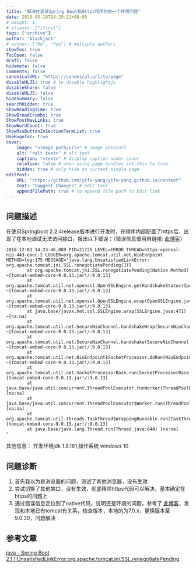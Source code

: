 ```yaml
---
title: "解决在调试Spring Boot和Https程序时的一个环境问题"
date: 2020-05-18T14:29:11+08:00
# weight: 1
# aliases: ["/first"]
tags: ["archive"]
author: "blackjack"
# author: ["Me", "You"] # multiple authors
showToc: true
TocOpen: false
draft: false
hidemeta: false
comments: false
canonicalURL: "https://canonical.url/to/page"
disableHLJS: true # to disable highlightjs
disableShare: false
disableHLJS: false
hideSummary: false
searchHidden: true
ShowReadingTime: true
ShowBreadCrumbs: true
ShowPostNavLinks: true
ShowWordCount: true
ShowRssButtonInSectionTermList: true
UseHugoToc: true
cover:
    image: "<image path/url>" # image path/url
    alt: "<alt text>" # alt text
    caption: "<text>" # display caption under cover
    relative: false # when using page bundles set this to true
    hidden: true # only hide on current single page
editPost:
    URL: "https://github.com/yifu-yang/yifu-yang.github.io/content"
    Text: "Suggest Changes" # edit text
    appendFilePath: true # to append file path to Edit link
---
```


## 问题描述

在使用Springboot 2.2.4release版本进行开发时，在程序内部配置了https后，出现了在本地调试无法访问接口，报出以下错误：（错误信息借用自链接: [此博客](https://www.coder.work/article/1410970)）

```log
2018-12-03 14:23:46,089 PID=21726 LEVEL=ERROR THREAD=https-openssl-nio-443-exec-2 LOGGER=org.apache.tomcat.util.net.NioEndpoint METHOD=log:175 MESSAGE="java.lang.UnsatisfiedLinkError: org.apache.tomcat.jni.SSL.renegotiatePending(J)I
        at org.apache.tomcat.jni.SSL.renegotiatePending(Native Method) ~[tomcat-embed-core-9.0.13.jar!/:9.0.13]
        at org.apache.tomcat.util.net.openssl.OpenSSLEngine.getHandshakeStatus(OpenSSLEngine.java:1021) ~[tomcat-embed-core-9.0.13.jar!/:9.0.13]
        at org.apache.tomcat.util.net.openssl.OpenSSLEngine.wrap(OpenSSLEngine.java:457) ~[tomcat-embed-core-9.0.13.jar!/:9.0.13]
        at java.base/javax.net.ssl.SSLEngine.wrap(SSLEngine.java:471) ~[na:na]
        at org.apache.tomcat.util.net.SecureNioChannel.handshakeWrap(SecureNioChannel.java:440) ~[tomcat-embed-core-9.0.13.jar!/:9.0.13]
        at org.apache.tomcat.util.net.SecureNioChannel.handshake(SecureNioChannel.java:211) ~[tomcat-embed-core-9.0.13.jar!/:9.0.13]
        at org.apache.tomcat.util.net.NioEndpoint$SocketProcessor.doRun(NioEndpoint.java:1394) ~[tomcat-embed-core-9.0.13.jar!/:9.0.13]
        at org.apache.tomcat.util.net.SocketProcessorBase.run(SocketProcessorBase.java:49) [tomcat-embed-core-9.0.13.jar!/:9.0.13]
        at java.base/java.util.concurrent.ThreadPoolExecutor.runWorker(ThreadPoolExecutor.java:1135) [na:na]
        at java.base/java.util.concurrent.ThreadPoolExecutor$Worker.run(ThreadPoolExecutor.java:635) [na:na]
        at org.apache.tomcat.util.threads.TaskThread$WrappingRunnable.run(TaskThread.java:61) [tomcat-embed-core-9.0.13.jar!/:9.0.13]
        at java.base/java.lang.Thread.run(Thread.java:844) [na:na]
"
```

其他信息： 开发环境jdk 1.8.181,操作系统 windows 10

## 问题诊断

 1. 首先我以为是浏览器的问题，测试了其他浏览器，没有生效
 2. 尝试切换了其他端口，没有生效，彻底移除https代码可以解决，基本确定在https的问题上
 3. 通过错误信息定位到了native代码，说明还是环境的问题，参考了 [此博客](https://www.coder.work/article/1410970)，发现和本地已有tomcat有关系，检查版本，本地的为7.0.x，更换版本至9.0.30，问题解决

## 参考文章

 [java - Spring Boot 2.1.1:UnsatisfiedLinkError:org.apache.tomcat.jni.SSL.renegotiatePending](https://www.coder.work/article/1410970)